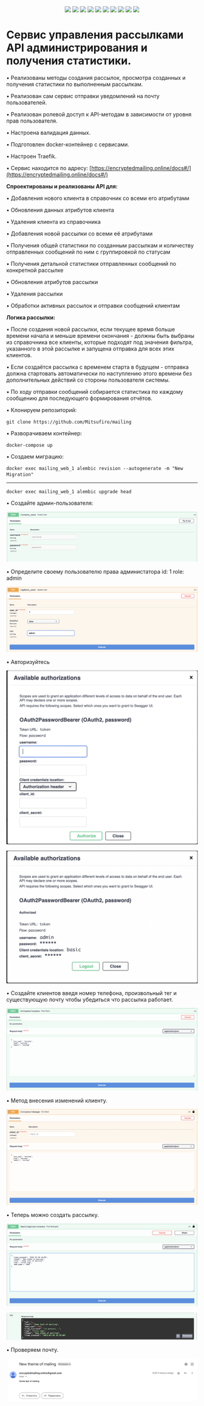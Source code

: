 <div id="badges" align='center'>
    <a>
        <img src="https://img.shields.io/badge/Python-3.10-green?logo=Python">
    </a>
    <a>
        <img src="https://img.shields.io/badge/FastAPI-0.73.0-green?logo=fastapi&logoColor=black?style=plastic"/>
    </a>
    <a>
        <img src="https://img.shields.io/badge/alembic-1.9.0-green?logo=alembic&logoColor=black?style=plastic">
    </a>
    <a>
        <img src="https://img.shields.io/badge/postgresql-14.6-blue?logo=postgresql&logoColor=white">
    </a>
    <a>
        <img src="https://img.shields.io/badge/SQLalchemy-1.4.45-blue?logo=SQLalchemy">
    </a>
    <a>
        <img src="https://img.shields.io/badge/RabbitMQ-3.9.11-red?logo=RabbitMQ&logoColor=red">
    </a>
    <a>
        <img src="https://img.shields.io/badge/Celery-5.2.7-green?logo=Celery&logoColor=green">
    </a>
    <a>
        <img src="https://img.shields.io/badge/Flower-1.0.0-yellow?logo=Flower">
    </a>
    <a>
        <img src="https://img.shields.io/badge/Docker-20.10.16-green?logo=Docker&logoColor=black?style=plastic">
    </a>
    <a>
        <img src="https://img.shields.io/badge/Traefik-blue?logo=traefik&logoColor=black?style=plastic">
    </a>
</div>

# Cервис управления рассылками API администрирования и получения статистики.

• Реализованы методы создания рассылок, просмотра созданных и получения статистики по выполненным рассылкам.

• Реализован сам сервис отправки уведомлений на почту пользователей.

• Реализован ролевой доступ к API-методам в зависимости от уровня прав пользователя.

• Настроена валидация данных.

• Подготовлен docker-контейнер с сервисами.

• Настроен Traefik.

• Сервис находится по адресу: [https://encryptedmailing.online/docs#/](https://encryptedmailing.online/docs#/)

**Спроектированы и реализованы API для:**

• Добавления нового клиента в справочник со всеми его атрибутами

• Обновления данных атрибутов клиента

• Удаления клиента из справочника

• Добавления новой рассылки со всеми её атрибутами

• Получения общей статистики по созданным рассылкам и количеству отправленных сообщений по ним с группировкой по статусам

• Получения детальной статистики отправленных сообщений по конкретной рассылке

• Обновления атрибутов рассылки

• Удаления рассылки

• Обработки активных рассылок и отправки сообщений клиентам

**Логика рассылки:**

• После создания новой рассылки, если текущее время больше времени начала и меньше времени окончания - должны быть выбраны из справочника все клиенты, которые подходят под значения фильтра, указанного в этой рассылке и запущена отправка для всех этих клиентов.

• Если создаётся рассылка с временем старта в будущем - отправка должна стартовать автоматически по наступлению этого времени без дополнительных действий со стороны пользователя системы.

• По ходу отправки сообщений собирается статистика по каждому сообщению для последующего формирования отчётов.

• Клонируем репозиторий:

    git clone https://github.com/Mitsufiro/mailing

• Разворачиваем контейнер:

    docker-compose up
• Создаем миграцию:

    docker exec mailing_web_1 alembic revision --autogenerate -m "New Migration"
____________________________
    docker exec mailing_web_1 alembic upgrade head

• Создайте админ-пользователя:

![alt text](screens/create_user.png)

• Определите своему пользователю права администатора id: 1 role: admin

![alt text](screens/admin_role.png)

• Авторизуйтесь

![alt text](screens/auth_1.png)

![alt text](screens/auth_2.png)

• Создайте клиентов введя номер телефона, произвольный тег и существующую почту чтобы убедиться что рассылка работает.

![alt text](screens/create_client.png)

• Метод внесения изменений клиенту.

![alt text](screens/change_client.png)

• Теперь можно создать рассылку.

![alt text](screens/create_mailing.png)

![alt text](screens/mailing_done.png)

• Проверяем почту.

![alt text](screens/Chek.png)

